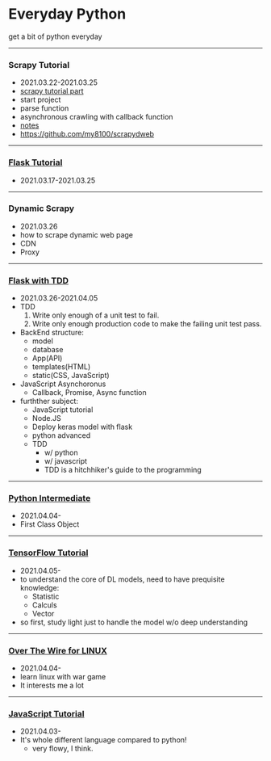 # Everyday Python

get a bit of python everyday

---

### Scrapy Tutorial
- 2021.03.22-2021.03.25
- [scrapy tutorial part](https://towardsdatascience.com/a-minimalist-end-to-end-scrapy-tutorial-part-i-11e350bcdec0)
- start project
- parse function
- asynchronous crawling with callback function
- [notes](./scrapy_tutorial/notes.md)
- https://github.com/my8100/scrapydweb

---

### [Flask Tutorial](https://www.youtube.com/channel/UCCezIgC97PvUuR4_gbFUs5g)
- 2021.03.17-2021.03.25

---

### Dynamic Scrapy

- 2021.03.26
- how to scrape dynamic web page
- CDN
- Proxy

---

### [Flask with TDD](https://www.youtube.com/watch?v=eAPmXQ0dC7Q&t=851s)

- 2021.03.26-2021.04.05
- TDD
  1. Write only enough of a unit test to fail.
  2. Write only enough production code to make the failing unit test pass.
- BackEnd structure:
  - model
  - database
  - App(API)
  - templates(HTML)
  - static(CSS, JavaScript)
- JavaScript Asynchoronus
  - Callback, Promise, Async function
- furthther subject:
  - JavaScript tutorial
  - Node.JS
  - Deploy keras model with flask 
  - python advanced
  - TDD
    - w/ python
    - w/ javascript
    - TDD is a hitchhiker's guide to the programming

---

### [Python Intermediate](https://www.inflearn.com/course/프로그래밍-파이썬-중급-인프런-오리지널)

- 2021.04.04-
- First Class Object

---

### [TensorFlow Tutorial](https://www.youtube.com/watch?v=HPjBY1H-U4U&list=PLhhyoLH6IjfxVOdVC1P1L5z5azs0XjMsb&index=2)

- 2021.04.05-
- to understand the core of DL models, need to have prequisite knowledge:
  - Statistic
  - Calculs
  - Vector
- so first, study light just to handle the model w/o deep understanding

---

### [Over The Wire for LINUX](https://www.inflearn.com/course/linux-3#)

- 2021.04.04-
- learn linux with war game
- It interests me a lot

---

### [JavaScript Tutorial](https://www.youtube.com/channel/UC_4u-bXaba7yrRz_6x6kb_w)

- 2021.04.03-
- It's whole different language compared to python!
  - very flowy, I think.

